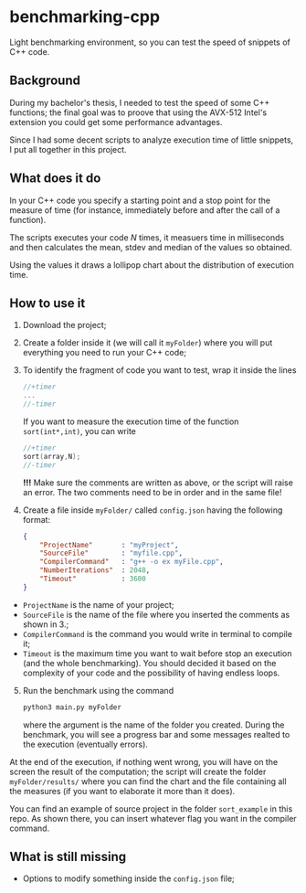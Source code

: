 # benchmarking-cpp

Light benchmarking environment, so you can test the speed of snippets of C++ code.

## Background
During my bachelor's thesis, I needed to test the speed of some C++ functions; the final goal was to proove that using the AVX-512 Intel's extension you could get some performance advantages. 

Since I had some decent scripts to analyze execution time of little snippets, I put all together in this project.


## What does it do

In your C++ code you specify a starting point and a stop point for the measure of time (for instance, immediately before and after the call of a function).

The scripts executes your code _N_ times, it measuers time in milliseconds and then calculates the mean, stdev and median of the values so obtained.  

Using the values it draws a lollipop chart about the distribution of execution time.

## How to use it

1.  Download the project;
2.  Create a folder inside it (we will call it `myFolder`) where you will put everything you need to run your C++ code;
3.  To identify the fragment of code you want to test, wrap it inside the lines

    ```c++
    //+timer
    ...
    //-timer
    ```

    If you want to measure the execution time of the function `sort(int*,int)`, you can write

    ```c++
    //+timer
    sort(array,N);
    //-timer
    ```

    **!!!** Make sure the comments are written as above, or the script will raise an error. The two comments need to be in order and in the same file! 


3. Create a file inside `myFolder/` called `config.json` having the following format:

    ```json
    {
        "ProjectName"       : "myProject",
        "SourceFile"        : "myfile.cpp",
        "CompilerCommand"   : "g++ -o ex myFile.cpp",
        "NumberIterations"  : 2048,
        "Timeout"           : 3600
    }
    ```
- `ProjectName` is the name of your project;
- `SourceFile` is the name of the file where you inserted the comments as shown in 3.;  
- `CompilerCommand` is the command you would write in terminal to compile it;
- `Timeout` is the maximum time you want to wait before stop an execution (and the whole benchmarking). You should decided it based on the complexity of your code and the possibility of having endless loops. 

5. Run the benchmark using the command

    ```bash
    python3 main.py myFolder
    ```

    where the argument is the name of the folder you created. During the benchmark, you will see a progress bar and some messages realted to the execution (eventually errors).

At the end of the execution, if nothing went wrong, you will have on the screen the result of the computation; the script will create the folder `myFolder/results/` where you can find the chart and the file containing all the measures (if you want to elaborate it more than it does).

You can find an example of source project in the folder `sort_example` in this repo. As shown there, you can insert whatever flag you want in the compiler command.

## What is still missing
    
- Options to modify something inside the `config.json` file;

